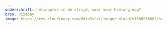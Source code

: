 ```yaml
---
onderschrift: helicopter in de strijd, maar voor hoelang nog?
bron: Pixabay
image: https://res.cloudinary.com/ddio9vlzi/image/upload/v1680936062/sciencegeek/posts/wapens-oorlog-helicopter.jpg
---
```

